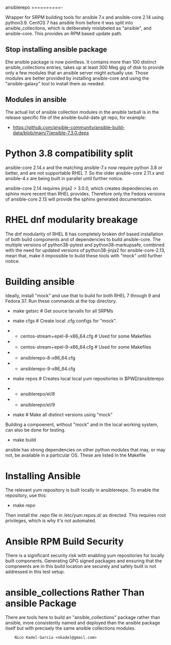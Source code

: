 ansiblerepo
==========-

Wrapper for SRPM building tools for ansible 7.x and ansible-core 2.14
using python3.9. CentOS 7 has ansible from before it was split into
ansible_collecitons, which is deliberately mislabeled as "ansible",
and ansible-core. This provides an RPM based update path.

Stop installing ansible package
-------------------------------

Ehe ansible package is now pointless. It contains more than 100
distinct ansible_collections entries, takes up at least 300 Meg gig of
disk to provide only a few modules that an ansible server might
actually use. Those modules are better provided by installing
ansible-core and using the "ansible-galaxy" tool to install them as
needed.

Modules in ansible
------------------

The actual list of ansible collection modules in the ansible tarball
is in the release specific file of the ansible-build-date git repo,
for example:

* https://github.com/ansible-community/ansible-build-data/blob/main/7/ansible-7.3.0.deps

Python 3.8 compatibility split
==============================

ansible-core 2.14.x and the matching ansible-7.x now require python
3.8 or better, and are not supportable RHEL 7. So the
older ansible-core 2.11.x and ansible-4.x are being built in parallel
until further notice.

ansible-core 2.14 requires jinja2 > 3.0.0, which creates dependencies
on sphinx more recent than RHEL provides. Therefore only the Fedora
versions of ansible-core 2.13 will provide the sphinx generated
documentation.

RHEL dnf modularity breakage
============================

The dnf modularity of RHEL 8 has completely broken dnf based
installation of both build components and of dependencies to build
ansible-core. The multiple versions of python38-pytest and
python38-markupsafe, combined with the need for updated versions of
python38-jinja2 for ansible-core-2.13, mean that, make it impossible to build these tools with "mock" until further notice.

Building ansible
===============

Ideally, install "mock" and use that to build for both RHEL 7 through
9 and Fedora 37. Run these commands at the top directory.

* make getsrc # Get source tarvalls for all SRPMs

* make cfgs # Create local .cfg configs for "mock".
* * centos-stream+epel-8-x86_64.cfg # Used for some Makefiles
* * centos-stream+epel-9-x86_64.cfg # Used for some Makefiles
* * ansiblerepo-8-x86_64.cfg
* * ansiblerepo-9-x86_64.cfg

* make repos # Creates local local yum repositories in $PWD/ansiblerepo
* * ansiblerepo/el/8
* * ansiblerepo/el/9

* make # Make all distinct versions using "mock"

Building a compoenent, without "mock" and in the local working system,
can also be done for testing.

* make build

ansible has strong dependencies on other python modules that may, or may not,
be available in a particular OS. These are listed in the Makefile

Installing Ansible
=================

The relevant yum repository is built locally in ansiblereepo. To enable the repository, use this:

* make repo

Then install the .repo file in /etc/yum.repos.d/ as directed. This
requires root privileges, which is why it's not automated.

Ansible RPM Build Security
====================

There is a significant security risk with enabling yum repositories
for locally built components. Generating GPG signed packages and
ensuring that the compneents are in this build location are securely
and safely built is not addressed in this test setup.

ansible_collections Rather Than ansible Package
===============================================

There are tools here to build an "ansible_collections" package rather
than ansible, more consistently named and deployed than the ansible
package itself but with precisely the same ansible collections modules.

		Nico Kadel-Garcia <nkadel@gmail.com>
